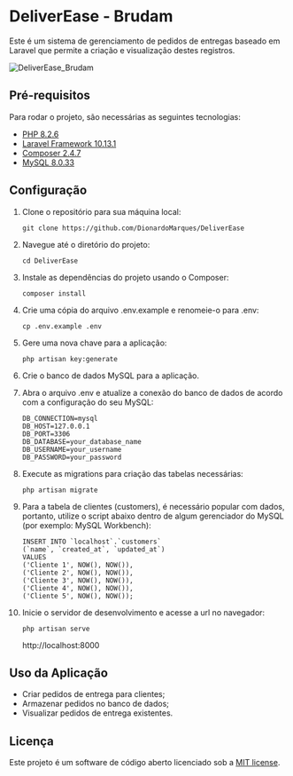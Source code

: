 # DeliverEase - Brudam
<p>Este é um sistema de gerenciamento de pedidos de entregas baseado em Laravel que permite a criação e visualização destes registros.</p>

![DeliverEase_Brudam](https://github.com/DionardoMarques/DeliverEase/assets/65215542/d3f133d2-fbeb-4494-941b-d8f8fc209a44)

## Pré-requisitos

Para rodar o projeto, são necessárias as seguintes tecnologias:

- [PHP 8.2.6](https://www.php.net/downloads.php)
- [Laravel Framework 10.13.1](https://laravel.com/)
- [Composer 2.4.7](https://getcomposer.org/download/)
- [MySQL 8.0.33](https://dev.mysql.com/downloads/installer/)

## Configuração

1. Clone o repositório para sua máquina local:

    `git clone https://github.com/DionardoMarques/DeliverEase`
    
2. Navegue até o diretório do projeto:

    `cd DeliverEase`
    
3. Instale as dependências do projeto usando o Composer:

    `composer install`
    
4. Crie uma cópia do arquivo .env.example e renomeie-o para .env:

    `cp .env.example .env`
    
5. Gere uma nova chave para a aplicação:

    `php artisan key:generate`
    
6. Crie o banco de dados MySQL para a aplicação.
    
7. Abra o arquivo .env e atualize a conexão do banco de dados de acordo com a configuração do seu MySQL:
    
    ```
    DB_CONNECTION=mysql
    DB_HOST=127.0.0.1
    DB_PORT=3306
    DB_DATABASE=your_database_name
    DB_USERNAME=your_username
    DB_PASSWORD=your_password
    ```
    
 8. Execute as migrations para criação das tabelas necessárias:

    `php artisan migrate`
    
 9. Para a tabela de clientes (customers), é necessário popular com dados, portanto, utilize o script abaixo dentro de algum gerenciador do MySQL (por exemplo: MySQL Workbench):

    ```
    INSERT INTO `localhost`.`customers`
    (`name`, `created_at`, `updated_at`)
    VALUES
    ('Cliente 1', NOW(), NOW()),
    ('Cliente 2', NOW(), NOW()),
    ('Cliente 3', NOW(), NOW()),
    ('Cliente 4', NOW(), NOW()),
    ('Cliente 5', NOW(), NOW());
    ```
10. Inicie o servidor de desenvolvimento e acesse a url no navegador:

    `php artisan serve`
    
    http://localhost:8000

## Uso da Aplicação

- Criar pedidos de entrega para clientes;
- Armazenar pedidos no banco de dados;
- Visualizar pedidos de entrega existentes.

## Licença

Este projeto é um software de código aberto licenciado sob a [MIT license](https://opensource.org/licenses/MIT).

